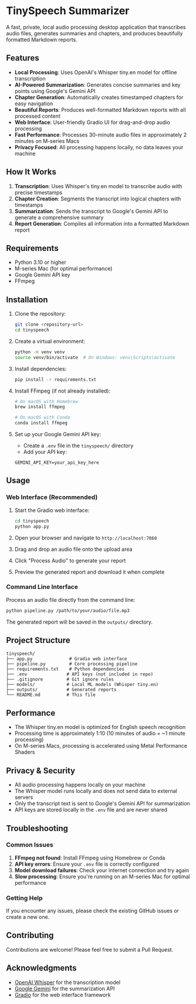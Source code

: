 # TinySpeech Summarizer

A fast, private, local audio processing desktop application that transcribes audio files, generates summaries and chapters, and produces beautifully formatted Markdown reports.

## Features

- **Local Processing**: Uses OpenAI's Whisper tiny.en model for offline transcription
- **AI-Powered Summarization**: Generates concise summaries and key points using Google's Gemini API
- **Chapter Generation**: Automatically creates timestamped chapters for easy navigation
- **Beautiful Reports**: Produces well-formatted Markdown reports with all processed content
- **Web Interface**: User-friendly Gradio UI for drag-and-drop audio processing
- **Fast Performance**: Processes 30-minute audio files in approximately 2 minutes on M-series Macs
- **Privacy Focused**: All processing happens locally, no data leaves your machine

## How It Works

1. **Transcription**: Uses Whisper's tiny.en model to transcribe audio with precise timestamps
2. **Chapter Creation**: Segments the transcript into logical chapters with timestamps
3. **Summarization**: Sends the transcript to Google's Gemini API to generate a comprehensive summary
4. **Report Generation**: Compiles all information into a formatted Markdown report

## Requirements

- Python 3.10 or higher
- M-series Mac (for optimal performance)
- Google Gemini API key
- FFmpeg

## Installation

1. Clone the repository:
   ```bash
   git clone <repository-url>
   cd tinyspeech
   ```

2. Create a virtual environment:
   ```bash
   python -m venv venv
   source venv/bin/activate  # On Windows: venv\Scripts\activate
   ```

3. Install dependencies:
   ```bash
   pip install -r requirements.txt
   ```

4. Install FFmpeg (if not already installed):
   ```bash
   # On macOS with Homebrew
   brew install ffmpeg
   
   # On macOS with Conda
   conda install ffmpeg
   ```

5. Set up your Google Gemini API key:
   - Create a `.env` file in the `tinyspeech/` directory
   - Add your API key:
   ```env
   GEMINI_API_KEY=your_api_key_here
   ```

## Usage

### Web Interface (Recommended)

1. Start the Gradio web interface:
   ```bash
   cd tinyspeech
   python app.py
   ```

2. Open your browser and navigate to `http://localhost:7860`

3. Drag and drop an audio file onto the upload area

4. Click "Process Audio" to generate your report

5. Preview the generated report and download it when complete

### Command Line Interface

Process an audio file directly from the command line:

```bash
python pipeline.py /path/to/your/audio/file.mp3
```

The generated report will be saved in the `outputs/` directory.

## Project Structure

```
tinyspeech/
├── app.py              # Gradio web interface
├── pipeline.py         # Core processing pipeline
├── requirements.txt    # Python dependencies
├── .env               # API keys (not included in repo)
├── .gitignore         # Git ignore rules
├── models/            # Local ML models (Whisper tiny.en)
├── outputs/           # Generated reports
└── README.md          # This file
```

## Performance

- The Whisper tiny.en model is optimized for English speech recognition
- Processing time is approximately 1:10 (10 minutes of audio = ~1 minute processing)
- On M-series Macs, processing is accelerated using Metal Performance Shaders

## Privacy & Security

- All audio processing happens locally on your machine
- The Whisper model runs locally and does not send data to external servers
- Only the transcript text is sent to Google's Gemini API for summarization
- API keys are stored locally in the `.env` file and are never shared

## Troubleshooting

### Common Issues

1. **FFmpeg not found**: Install FFmpeg using Homebrew or Conda
2. **API key errors**: Ensure your `.env` file is correctly configured
3. **Model download failures**: Check your internet connection and try again
4. **Slow processing**: Ensure you're running on an M-series Mac for optimal performance

### Getting Help

If you encounter any issues, please check the existing GitHub issues or create a new one.

## Contributing

Contributions are welcome! Please feel free to submit a Pull Request.

## Acknowledgments

- [OpenAI Whisper](https://github.com/openai/whisper) for the transcription model
- [Google Gemini](https://ai.google.dev/) for the summarization API
- [Gradio](https://gradio.app/) for the web interface framework
